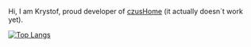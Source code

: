 Hi, I am Krystof, proud developer of <a href="https://github.com/krystofex/czusHome">czusHome</a> (it actually doesn´t work yet).

[![Top Langs](https://github-readme-stats.vercel.app/api/top-langs/?username=krystofex)](https://github.com/anuraghazra/github-readme-stats)
